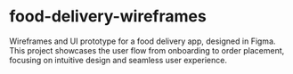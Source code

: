 # food-delivery-wireframes
Wireframes and UI prototype for a food delivery app, designed in Figma. This project showcases the user flow from onboarding to order placement, focusing on intuitive design and seamless user experience.
